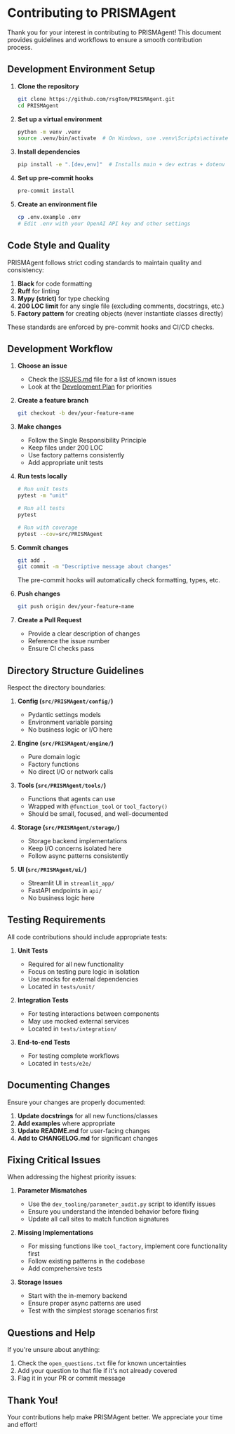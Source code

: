 # Contributing to PRISMAgent

Thank you for your interest in contributing to PRISMAgent! This document provides guidelines and workflows to ensure a smooth contribution process.

## Development Environment Setup

1. **Clone the repository**
   ```bash
   git clone https://github.com/rsgTom/PRISMAgent.git
   cd PRISMAgent
   ```

2. **Set up a virtual environment**
   ```bash
   python -m venv .venv
   source .venv/bin/activate  # On Windows, use .venv\Scripts\activate
   ```

3. **Install dependencies**
   ```bash
   pip install -e ".[dev,env]"  # Installs main + dev extras + dotenv
   ```

4. **Set up pre-commit hooks**
   ```bash
   pre-commit install
   ```

5. **Create an environment file**
   ```bash
   cp .env.example .env
   # Edit .env with your OpenAI API key and other settings
   ```

## Code Style and Quality

PRISMAgent follows strict coding standards to maintain quality and consistency:

1. **Black** for code formatting
2. **Ruff** for linting
3. **Mypy (strict)** for type checking
4. **200 LOC limit** for any single file (excluding comments, docstrings, etc.)
5. **Factory pattern** for creating objects (never instantiate classes directly)

These standards are enforced by pre-commit hooks and CI/CD checks.

## Development Workflow

1. **Choose an issue**
   - Check the [ISSUES.md](ISSUES.md) file for a list of known issues
   - Look at the [Development Plan](DEVELOPMENT_PLAN.md) for priorities

2. **Create a feature branch**
   ```bash
   git checkout -b dev/your-feature-name
   ```

3. **Make changes**
   - Follow the Single Responsibility Principle
   - Keep files under 200 LOC
   - Use factory patterns consistently
   - Add appropriate unit tests

4. **Run tests locally**
   ```bash
   # Run unit tests
   pytest -m "unit"
   
   # Run all tests
   pytest
   
   # Run with coverage
   pytest --cov=src/PRISMAgent
   ```

5. **Commit changes**
   ```bash
   git add .
   git commit -m "Descriptive message about changes"
   ```
   
   The pre-commit hooks will automatically check formatting, types, etc.

6. **Push changes**
   ```bash
   git push origin dev/your-feature-name
   ```

7. **Create a Pull Request**
   - Provide a clear description of changes
   - Reference the issue number
   - Ensure CI checks pass

## Directory Structure Guidelines

Respect the directory boundaries:

1. **Config (`src/PRISMAgent/config/`)**
   - Pydantic settings models
   - Environment variable parsing
   - No business logic or I/O here

2. **Engine (`src/PRISMAgent/engine/`)**
   - Pure domain logic
   - Factory functions 
   - No direct I/O or network calls

3. **Tools (`src/PRISMAgent/tools/`)**
   - Functions that agents can use
   - Wrapped with `@function_tool` or `tool_factory()`
   - Should be small, focused, and well-documented

4. **Storage (`src/PRISMAgent/storage/`)**
   - Storage backend implementations
   - Keep I/O concerns isolated here
   - Follow async patterns consistently

5. **UI (`src/PRISMAgent/ui/`)**
   - Streamlit UI in `streamlit_app/`
   - FastAPI endpoints in `api/`
   - No business logic here

## Testing Requirements

All code contributions should include appropriate tests:

1. **Unit Tests**
   - Required for all new functionality
   - Focus on testing pure logic in isolation
   - Use mocks for external dependencies
   - Located in `tests/unit/`

2. **Integration Tests**
   - For testing interactions between components
   - May use mocked external services
   - Located in `tests/integration/`

3. **End-to-end Tests**
   - For testing complete workflows
   - Located in `tests/e2e/`

## Documenting Changes

Ensure your changes are properly documented:

1. **Update docstrings** for all new functions/classes
2. **Add examples** where appropriate
3. **Update README.md** for user-facing changes
4. **Add to CHANGELOG.md** for significant changes

## Fixing Critical Issues

When addressing the highest priority issues:

1. **Parameter Mismatches**
   - Use the `dev_tooling/parameter_audit.py` script to identify issues
   - Ensure you understand the intended behavior before fixing
   - Update all call sites to match function signatures

2. **Missing Implementations**
   - For missing functions like `tool_factory`, implement core functionality first
   - Follow existing patterns in the codebase
   - Add comprehensive tests

3. **Storage Issues**
   - Start with the in-memory backend
   - Ensure proper async patterns are used
   - Test with the simplest storage scenarios first

## Questions and Help

If you're unsure about anything:

1. Check the `open_questions.txt` file for known uncertainties
2. Add your question to that file if it's not already covered
3. Flag it in your PR or commit message

## Thank You!

Your contributions help make PRISMAgent better. We appreciate your time and effort!